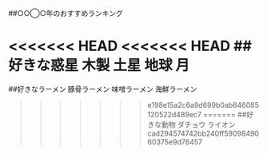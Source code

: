 ##○○◯○年のおすすめランキング

<<<<<<< HEAD
<<<<<<< HEAD
##好きな惑星
木製
土星
地球
月
=======
##好きなラーメン
豚骨ラーメン
味噌ラーメン
海鮮ラーメン
>>>>>>> e198e15a2c6a9d699b0ab846085120522d489ec7
=======
##好きな動物
ダチョウ
ライオン
>>>>>>> cad294574742bb240ff5909849060375e9d76457

